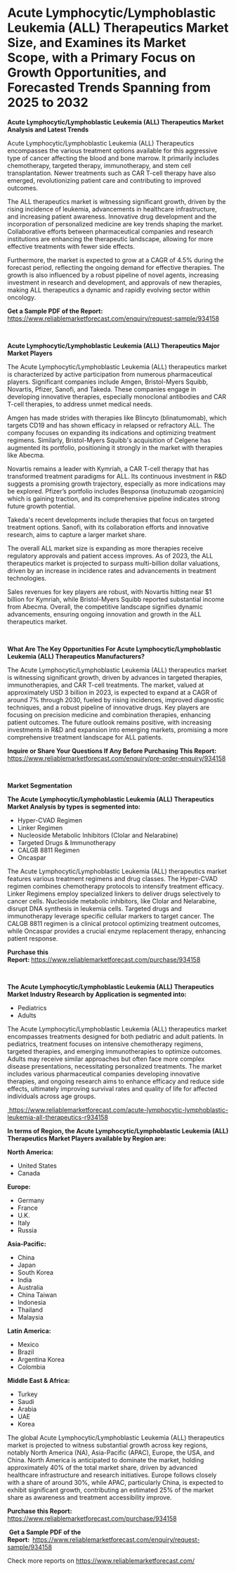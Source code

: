 <p><h1>Acute Lymphocytic/Lymphoblastic Leukemia (ALL) Therapeutics Market Size, and Examines its Market Scope, with a Primary Focus on Growth Opportunities, and Forecasted Trends Spanning from 2025 to 2032</h1></p><p><strong>Acute Lymphocytic/Lymphoblastic Leukemia (ALL) Therapeutics Market Analysis and Latest Trends</strong></p>
<p><p>Acute Lymphocytic/Lymphoblastic Leukemia (ALL) Therapeutics encompasses the various treatment options available for this aggressive type of cancer affecting the blood and bone marrow. It primarily includes chemotherapy, targeted therapy, immunotherapy, and stem cell transplantation. Newer treatments such as CAR T-cell therapy have also emerged, revolutionizing patient care and contributing to improved outcomes. </p><p>The ALL therapeutics market is witnessing significant growth, driven by the rising incidence of leukemia, advancements in healthcare infrastructure, and increasing patient awareness. Innovative drug development and the incorporation of personalized medicine are key trends shaping the market. Collaborative efforts between pharmaceutical companies and research institutions are enhancing the therapeutic landscape, allowing for more effective treatments with fewer side effects.</p><p>Furthermore, the market is expected to grow at a CAGR of 4.5% during the forecast period, reflecting the ongoing demand for effective therapies. The growth is also influenced by a robust pipeline of novel agents, increasing investment in research and development, and approvals of new therapies, making ALL therapeutics a dynamic and rapidly evolving sector within oncology.</p></p>
<p><strong>Get a Sample PDF of the Report:&nbsp;</strong> <a href="https://www.reliablemarketforecast.com/enquiry/request-sample/934158?utm_campaign=2440&utm_medium=2&utm_source=Github&utm_content=ia&utm_term=03032025&utm_id=acute-lymphocyticlymphoblastic-leukemia-all-therapeutics">https://www.reliablemarketforecast.com/enquiry/request-sample/934158</a></p>
<p>&nbsp;</p>
<p><strong>Acute Lymphocytic/Lymphoblastic Leukemia (ALL) Therapeutics Major Market Players</strong></p>
<p><p>The Acute Lymphocytic/Lymphoblastic Leukemia (ALL) therapeutics market is characterized by active participation from numerous pharmaceutical players. Significant companies include Amgen, Bristol-Myers Squibb, Novartis, Pfizer, Sanofi, and Takeda. These companies engage in developing innovative therapies, especially monoclonal antibodies and CAR T-cell therapies, to address unmet medical needs.</p><p>Amgen has made strides with therapies like Blincyto (blinatumomab), which targets CD19 and has shown efficacy in relapsed or refractory ALL. The company focuses on expanding its indications and optimizing treatment regimens. Similarly, Bristol-Myers Squibb's acquisition of Celgene has augmented its portfolio, positioning it strongly in the market with therapies like Abecma.</p><p>Novartis remains a leader with Kymriah, a CAR T-cell therapy that has transformed treatment paradigms for ALL. Its continuous investment in R&D suggests a promising growth trajectory, especially as more indications may be explored. Pfizer’s portfolio includes Besponsa (inotuzumab ozogamicin) which is gaining traction, and its comprehensive pipeline indicates strong future growth potential.</p><p>Takeda's recent developments include therapies that focus on targeted treatment options. Sanofi, with its collaboration efforts and innovative research, aims to capture a larger market share.</p><p>The overall ALL market size is expanding as more therapies receive regulatory approvals and patient access improves. As of 2023, the ALL therapeutics market is projected to surpass multi-billion dollar valuations, driven by an increase in incidence rates and advancements in treatment technologies.</p><p>Sales revenues for key players are robust, with Novartis hitting near $1 billion for Kymriah, while Bristol-Myers Squibb reported substantial income from Abecma. Overall, the competitive landscape signifies dynamic advancements, ensuring ongoing innovation and growth in the ALL therapeutics market.</p></p>
<p>&nbsp;</p>
<p><strong>What Are The Key Opportunities For Acute Lymphocytic/Lymphoblastic Leukemia (ALL) Therapeutics Manufacturers?</strong></p>
<p><p>The Acute Lymphocytic/Lymphoblastic Leukemia (ALL) therapeutics market is witnessing significant growth, driven by advances in targeted therapies, immunotherapies, and CAR T-cell treatments. The market, valued at approximately USD 3 billion in 2023, is expected to expand at a CAGR of around 7% through 2030, fueled by rising incidences, improved diagnostic techniques, and a robust pipeline of innovative drugs. Key players are focusing on precision medicine and combination therapies, enhancing patient outcomes. The future outlook remains positive, with increasing investments in R&D and expansion into emerging markets, promising a more comprehensive treatment landscape for ALL patients.</p></p>
<p><strong>Inquire or Share Your Questions If Any Before Purchasing This Report:</strong> <a href="https://www.reliablemarketforecast.com/enquiry/pre-order-enquiry/934158?utm_campaign=2440&utm_medium=2&utm_source=Github&utm_content=ia&utm_term=03032025&utm_id=acute-lymphocyticlymphoblastic-leukemia-all-therapeutics">https://www.reliablemarketforecast.com/enquiry/pre-order-enquiry/934158</a></p>
<p>&nbsp;</p>
<p><strong>Market Segmentation</strong></p>
<p><strong>The Acute Lymphocytic/Lymphoblastic Leukemia (ALL) Therapeutics Market Analysis by types is segmented into:</strong></p>
<p><ul><li>Hyper-CVAD Regimen</li><li>Linker Regimen</li><li>Nucleoside Metabolic Inhibitors (Clolar and Nelarabine)</li><li>Targeted Drugs & Immunotherapy</li><li>CALGB 8811 Regimen</li><li>Oncaspar</li></ul></p>
<p><p>The Acute Lymphocytic/Lymphoblastic Leukemia (ALL) therapeutics market features various treatment regimens and drug classes. The Hyper-CVAD regimen combines chemotherapy protocols to intensify treatment efficacy. Linker Regimens employ specialized linkers to deliver drugs selectively to cancer cells. Nucleoside metabolic inhibitors, like Clolar and Nelarabine, disrupt DNA synthesis in leukemia cells. Targeted drugs and immunotherapy leverage specific cellular markers to target cancer. The CALGB 8811 regimen is a clinical protocol optimizing treatment outcomes, while Oncaspar provides a crucial enzyme replacement therapy, enhancing patient response.</p></p>
<p><strong>Purchase this Report:&nbsp;</strong><a href="https://www.reliablemarketforecast.com/purchase/934158?utm_campaign=2440&utm_medium=2&utm_source=Github&utm_content=ia&utm_term=03032025&utm_id=acute-lymphocyticlymphoblastic-leukemia-all-therapeutics">https://www.reliablemarketforecast.com/purchase/934158</a></p>
<p>&nbsp;</p>
<p><strong>The Acute Lymphocytic/Lymphoblastic Leukemia (ALL) Therapeutics Market Industry Research by Application is segmented into:</strong></p>
<p><ul><li>Pediatrics</li><li>Adults</li></ul></p>
<p><p>The Acute Lymphocytic/Lymphoblastic Leukemia (ALL) therapeutics market encompasses treatments designed for both pediatric and adult patients. In pediatrics, treatment focuses on intensive chemotherapy regimens, targeted therapies, and emerging immunotherapies to optimize outcomes. Adults may receive similar approaches but often face more complex disease presentations, necessitating personalized treatments. The market includes various pharmaceutical companies developing innovative therapies, and ongoing research aims to enhance efficacy and reduce side effects, ultimately improving survival rates and quality of life for affected individuals across age groups.</p></p>
<p><a href="https://www.reliablemarketforecast.com/acute-lymphocytic-lymphoblastic-leukemia-all-therapeutics-r934158?utm_campaign=2440&utm_medium=2&utm_source=Github&utm_content=ia&utm_term=03032025&utm_id=acute-lymphocyticlymphoblastic-leukemia-all-therapeutics">&nbsp;https://www.reliablemarketforecast.com/acute-lymphocytic-lymphoblastic-leukemia-all-therapeutics-r934158</a></p>
<p><strong>In terms of Region, the Acute Lymphocytic/Lymphoblastic Leukemia (ALL) Therapeutics Market Players available by Region are:</strong></p>
<p>
    <p> <strong> North America: </strong>
        <ul>
            <li>United States</li>
            <li>Canada</li>
        </ul>
        </p> 
    <p> <strong> Europe: </strong>
        <ul>
            <li>Germany</li>
            <li>France</li>
            <li>U.K.</li>
            <li>Italy</li>
            <li>Russia</li>
        </ul>
        </p> 
    <p> <strong> Asia-Pacific: </strong>
        <ul>
            <li>China</li>
            <li>Japan</li>
            <li>South Korea</li>
            <li>India</li>
            <li>Australia</li>
            <li>China Taiwan</li>
            <li>Indonesia</li>
            <li>Thailand</li>
            <li>Malaysia</li>
        </ul>
        </p> 
    <p> <strong> Latin America: </strong>
        <ul>
            <li>Mexico</li>
            <li>Brazil</li>
            <li>Argentina Korea</li>
            <li>Colombia</li>
        </ul>
        </p> 
    <p> <strong> Middle East & Africa: </strong>
        <ul>
            <li>Turkey</li>
            <li>Saudi</li>
            <li>Arabia</li>
            <li>UAE</li>
            <li>Korea</li>
        </ul>
    </p>
    </p>
<p><p>The global Acute Lymphocytic/Lymphoblastic Leukemia (ALL) therapeutics market is projected to witness substantial growth across key regions, notably North America (NA), Asia-Pacific (APAC), Europe, the USA, and China. North America is anticipated to dominate the market, holding approximately 40% of the total market share, driven by advanced healthcare infrastructure and research initiatives. Europe follows closely with a share of around 30%, while APAC, particularly China, is expected to exhibit significant growth, contributing an estimated 25% of the market share as awareness and treatment accessibility improve.</p></p>
<p><strong>Purchase this Report: </strong><a href="https://www.reliablemarketforecast.com/purchase/934158?utm_campaign=2440&utm_medium=2&utm_source=Github&utm_content=ia&utm_term=03032025&utm_id=acute-lymphocyticlymphoblastic-leukemia-all-therapeutics">https://www.reliablemarketforecast.com/purchase/934158</a></p>
<p>&nbsp;<strong>Get a Sample PDF of the Report:&nbsp;&nbsp;</strong><a href="https://www.reliablemarketforecast.com/enquiry/request-sample/934158?utm_campaign=2440&utm_medium=2&utm_source=Github&utm_content=ia&utm_term=03032025&utm_id=acute-lymphocyticlymphoblastic-leukemia-all-therapeutics">https://www.reliablemarketforecast.com/enquiry/request-sample/934158</a></p>
<p><strong></strong></p>
<p>Check more reports on <a href="https://www.reliablemarketforecast.com/?utm_campaign=2440&utm_medium=2&utm_source=Github&utm_content=ia&utm_term=03032025&utm_id=acute-lymphocyticlymphoblastic-leukemia-all-therapeutics">https://www.reliablemarketforecast.com/</a></p>